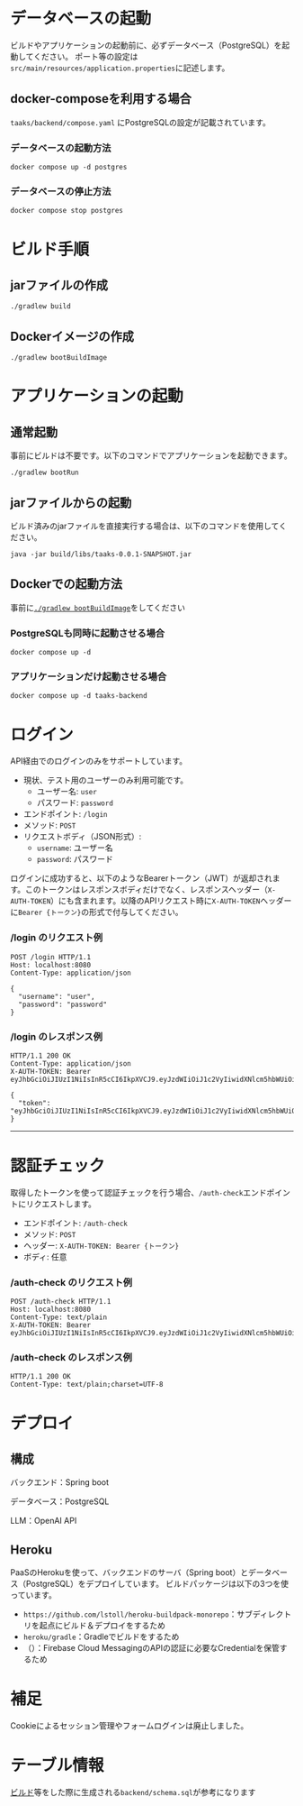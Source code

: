 # データベースの起動

ビルドやアプリケーションの起動前に、必ずデータベース（PostgreSQL）を起動してください。
ポート等の設定は`src/main/resources/application.properties`に記述します。

## docker-composeを利用する場合

`taaks/backend/compose.yaml` にPostgreSQLの設定が記載されています。

### データベースの起動方法

```
docker compose up -d postgres
```

### データベースの停止方法

```
docker compose stop postgres
```

# ビルド手順

## jarファイルの作成

```
./gradlew build
```

## Dockerイメージの作成

```
./gradlew bootBuildImage
```

# アプリケーションの起動

## 通常起動

事前にビルドは不要です。以下のコマンドでアプリケーションを起動できます。

```
./gradlew bootRun
```

## jarファイルからの起動

ビルド済みのjarファイルを直接実行する場合は、以下のコマンドを使用してください。

```
java -jar build/libs/taaks-0.0.1-SNAPSHOT.jar
```

## Dockerでの起動方法
事前に[`./gradlew bootBuildImage`](#dockerイメージの作成)をしてください
### PostgreSQLも同時に起動させる場合

```
docker compose up -d
```

### アプリケーションだけ起動させる場合

```
docker compose up -d taaks-backend
```

# ログイン
API経由でのログインのみをサポートしています。

- 現状、テスト用のユーザーのみ利用可能です。
  - ユーザー名: `user`
  - パスワード: `password`
- エンドポイント: `/login`
- メソッド: `POST`
- リクエストボディ（JSON形式）:
  - `username`: ユーザー名
  - `password`: パスワード

ログインに成功すると、以下のようなBearerトークン（JWT）が返却されます。このトークンはレスポンスボディだけでなく、レスポンスヘッダー（`X-AUTH-TOKEN`）にも含まれます。以降のAPIリクエスト時に`X-AUTH-TOKEN`ヘッダーに`Bearer {トークン}`の形式で付与してください。

### /login のリクエスト例

```
POST /login HTTP/1.1
Host: localhost:8080
Content-Type: application/json

{
  "username": "user",
  "password": "password"
}
```

### /login のレスポンス例

```
HTTP/1.1 200 OK
Content-Type: application/json
X-AUTH-TOKEN: Bearer eyJhbGciOiJIUzI1NiIsInR5cCI6IkpXVCJ9.eyJzdWIiOiJ1c2VyIiwidXNlcm5hbWUiOiJ1c2VyIiwiaWF0IjoxNzQ3NTYyNDUwLCJleHAiOjE3NDc2NDg4NTB9.m9NJBoZYq7DI8VltjyxJndjUFBehU6ss1KPQZBvSvMA

{
  "token": "eyJhbGciOiJIUzI1NiIsInR5cCI6IkpXVCJ9.eyJzdWIiOiJ1c2VyIiwidXNlcm5hbWUiOiJ1c2VyIiwiaWF0IjoxNzQ3NTYyNDUwLCJleHAiOjE3NDc2NDg4NTB9.m9NJBoZYq7DI8VltjyxJndjUFBehU6ss1KPQZBvSvMA"
}
```

---

# 認証チェック

取得したトークンを使って認証チェックを行う場合、`/auth-check`エンドポイントにリクエストします。

- エンドポイント: `/auth-check`
- メソッド: `POST`
- ヘッダー: `X-AUTH-TOKEN: Bearer {トークン}`
- ボディ: 任意

### /auth-check のリクエスト例

```
POST /auth-check HTTP/1.1
Host: localhost:8080
Content-Type: text/plain
X-AUTH-TOKEN: Bearer eyJhbGciOiJIUzI1NiIsInR5cCI6IkpXVCJ9.eyJzdWIiOiJ1c2VyIiwidXNlcm5hbWUiOiJ1c2VyIiwiaWF0IjoxNzQ3NTYyNDUwLCJleHAiOjE3NDc2NDg4NTB9.m9NJBoZYq7DI8VltjyxJndjUFBehU6ss1KPQZBvSvMA
```

### /auth-check のレスポンス例

```
HTTP/1.1 200 OK
Content-Type: text/plain;charset=UTF-8
```

# デプロイ
## 構成
バックエンド：Spring boot

データベース：PostgreSQL

LLM：OpenAI API
## Heroku
PaaSのHerokuを使って、バックエンドのサーバ（Spring boot）とデータベース（PostgreSQL）をデプロイしています。
ビルドパッケージは以下の3つを使っています。
- `https://github.com/lstoll/heroku-buildpack-monorepo`：サブディレクトリを起点にビルド＆デプロイをするため
- `heroku/gradle`：Gradleでビルドをするため
- （）：Firebase Cloud MessagingのAPIの認証に必要なCredentialを保管するため

# 補足
Cookieによるセッション管理やフォームログインは廃止しました。

# テーブル情報
[ビルド](#jarファイルの作成)等をした際に生成される`backend/schema.sql`が参考になります


